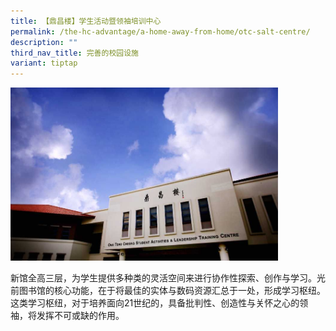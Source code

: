```yaml
---
title: 【鼎昌楼】学生活动暨领袖培训中心
permalink: /the-hc-advantage/a-home-away-from-home/otc-salt-centre/
description: ""
third_nav_title: 完善的校园设施
variant: tiptap
---
```

<div class="isomer-image-wrapper">
<img style="width:85%" height="auto" width="100%" src="/images/otcsalt.jpg">
</div>
<p>新馆全高三层，为学生提供多种类的灵活空间来进行协作性探索、创作与学习。光前图书馆的核心功能，在于将最佳的实体与数码资源汇总于一处，形成学习枢纽。这类学习枢纽，对于培养面向21世纪的，具备批判性、创造性与关怀之心的领袖，将发挥不可或缺的作用。</p>